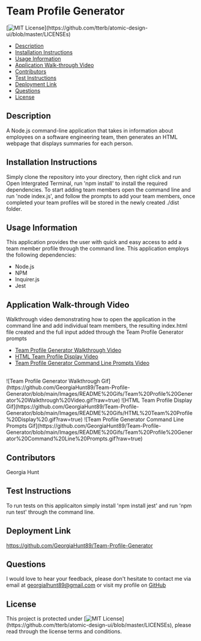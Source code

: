 
# Team Profile Generator
[![MIT License](https://img.shields.io/apm/l/atomic-design-ui.svg?)](https://github.com/tterb/atomic-design-ui/blob/master/LICENSEs)

* [Description](#description)
* [Installation Instructions](#installation-instructions)
* [Usage Information](#usage-information)
* [Application Walk-through Video](#Application-Walk-through-Video)
* [Contributors](#contributors)
* [Test Instructions](#test-instructions)
* [Deployment Link](#deployment-link)
* [Questions](#questions)
* [License](#license)


## Description
A Node.js command-line application that takes in information about employees on a software engineering team, then generates an HTML webpage that displays summaries for each person.

## Installation Instructions
Simply clone the repository into your directory, then right click and run Open Intergrated Terminal, run 'npm install' to install the required dependencies. To start adding team members open the command line and run 'node index.js', and follow the prompts to add your team members, once completed your team profiles will be stored in the newly created ./dist folder. 

## Usage Information
This application provides the user with quick and easy access to add a team member profile through the command line. This application employs the following dependencies:
 * Node.js 
 * NPM 
 * Inquirer.js 
 * Jest 


## Application Walk-through Video
Walkthrough video demonstrating how to open the application in the command line and add individual team members, the resulting index.html file created and the full input added through the Team Profile Generator prompts <br>
 * [Team Profile Generator Walkthrough Video](https://drive.google.com/file/d/1g3EdY965eK0A4Kjb9Jz4iH1g5SjZUAuC/view)
 * [HTML Team Profile Display Video](https://drive.google.com/file/d/14yHsc3IZFSZy02AL4WFqBdaa9Eci76NC/view)
 * [Team Profile Generator Command Line Prompts Video](https://drive.google.com/file/d/1q0gZy6t7D0TANMEo6LFd5ISUx4voYUW6/view)<br>
 <br>
![Team Profile Generator Walkthrough Gif](https://github.com/GeorgiaHunt89/Team-Profile-Generator/blob/main/Images/README%20Gifs/Team%20Profile%20Generator%20Walkthrough%20Video.gif?raw=true)
![HTML Team Profile Display Gif](https://github.com/GeorgiaHunt89/Team-Profile-Generator/blob/main/Images/README%20Gifs/HTML%20Team%20Profile%20Display%20.gif?raw=true)
![Team Profile Generator Command Line Prompts Gif](https://github.com/GeorgiaHunt89/Team-Profile-Generator/blob/main/Images/README%20Gifs/Team%20Profile%20Generator%20Command%20Line%20Prompts.gif?raw=true)

## Contributors
Georgia Hunt

## Test Instructions
To run tests on this applicaiton simply install 'npm install jest' and run 'npm run test' through the command line. 

## Deployment Link
https://github.com/GeorgiaHunt89/Team-Profile-Generator

## Questions
I would love to hear your feedback, please don't hesitate to contact me via email at [georgialhunt89@gmail.com](mailto;georgialhunt89@gmail.com) or visit my profile on [GitHub](https://github.com/georgiahunt89)
        
## License
This project is protected under [![MIT License](https://img.shields.io/apm/l/atomic-design-ui.svg?)](https://github.com/tterb/atomic-design-ui/blob/master/LICENSEs), please read through the license terms and conditions.
    
